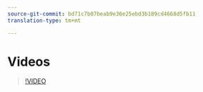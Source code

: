 ```yaml
---
source-git-commit: bd71c7b07beab9e36e25ebd3b189cd4668d5fb11
translation-type: tm+mt

---
```

# Videos

>[!VIDEO](https://www.youtube.com/watch?v=A0EcD2AxvJE)
